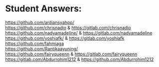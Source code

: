 # Student Answers:
https://github.com/ardiansyahpp/ <br />
https://github.com/chrisnadio & https://gitlab.com/chrisnadio <br />
https://github.com/nadyamadeline/ & https://gitlab.com/nadyamadeline  <br />
https://github.com/yoshiafk/  & https://gitlab.com/yoshiafk  <br />
https://github.com/fahmiaga <br />
https://github.com/Rantikaayuning/ <br />
https://github.com/fairyqueenn & https://gitlab.com/fairyqueenn  <br />
https://gitlab.com/Abdurrohim1212 & https://github.com/Abdurrohim1212  <br />
